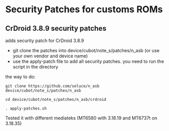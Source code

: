 Security Patches for customs ROMs
===========
CrDroid 3.8.9 security patches 
------------------

adds security patch for CrDroid 3.8.9

- git clone the patches into device/cubot/note_s/patches/n_asb (or use your own vendor and device name)
- use the apply-patch file to add all security patches. you need to run the script in the directory

the way to do:
```
git clone https://github.com/seluce/n_asb device/cubot/note_s/patches/n_asb

cd device/cubot/note_s/patches/n_asb/crdroid

. apply-patches.sh
```

Tested it with different mediateks (MT6580 with 3.18.19 and MT6737t on 3.18.35)